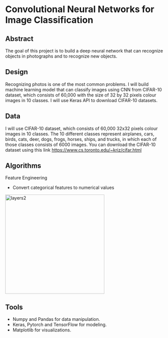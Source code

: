 # Convolutional Neural Networks for Image Classification

## Abstract
The goal of this project is to build a deep neural network that can recognize objects in photographs and to recognize new objects.

## Design
Recognizing photos is one of the most common problems. I will build machine learning model that can classify images using CNN from CIFAR-10 dataset, which consists of 60,000 with the size of 32 by 32 pixels colour images in 10 classes. I will use Keras API to download CIFAR-10 datasets.

## Data
I will use CIFAR-10 dataset, which consists of 60,000 32x32 pixels colour images in 10 classes.
The 10 different classes represent airplanes, cars, birds, cats, deer, dogs, frogs, horses, ships, and trucks, in which each of those classes consists of 6000 images.
You can download the CIFAR-10 dataset using this link https://www.cs.toronto.edu/~kriz/cifar.html

## Algorithms
Feature Engineering
- Convert categorical features to numerical values

<img width="314" alt="layers2" src="https://user-images.githubusercontent.com/26098936/144759564-8ef4e439-ae00-4309-8497-0bc48d9b3854.PNG">


## Tools
- Numpy and Pandas for data manipulation.
- Keras, Pytorch and TensorFlow for modeling.
- Matplotlib for visualizations.

